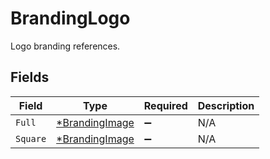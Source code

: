 # BrandingLogo

Logo branding references.


## Fields

| Field                                                  | Type                                                   | Required                                               | Description                                            |
| ------------------------------------------------------ | ------------------------------------------------------ | ------------------------------------------------------ | ------------------------------------------------------ |
| `Full`                                                 | [*BrandingImage](../../models/shared/brandingimage.md) | :heavy_minus_sign:                                     | N/A                                                    |
| `Square`                                               | [*BrandingImage](../../models/shared/brandingimage.md) | :heavy_minus_sign:                                     | N/A                                                    |
